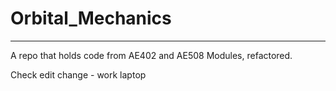 # Orbital_Mechanics
---
A repo that holds code from AE402 and AE508 Modules, refactored.

Check edit change - work laptop
